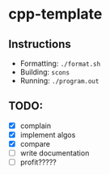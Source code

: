 # cpp-template

## Instructions

- Formatting: `./format.sh`
- Building: `scons`
- Running: `./program.out`

## TODO:
- [X] complain
- [X] implement algos
- [X] compare
- [ ] write documentation
- [ ] profit?????
